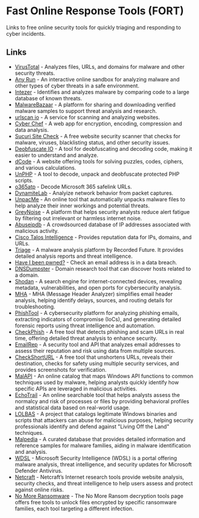 # Fast Online Response Tools (FORT)
Links to free online security tools for quickly triaging and responding to cyber incidents.

## Links

-   [VirusTotal](https://www.virustotal.com) - Analyzes files, URLs, and domains for malware and other security threats.
-   [Any Run](https://any.run/) - An interactive online sandbox for analyzing malware and other types of cyber threats in a safe environment.
-   [Intezer](https://analyze.intezer.com/scan) - Identifies and analyzes malware by comparing code to a large database of known threats.
-   [MalwareBazaar](https://bazaar.abuse.ch/) - A platform for sharing and downloading verified malware samples to support threat analysis and research.
-   [urlscan io](https://urlscan.io/) - A service for scanning and analyzing websites.
-   [Cyber Chef](https://cyberchef.org/) - A web app for encryption, encoding, compression and data analysis.
-   [Sucuri Site Check](https://sitecheck.sucuri.net/) - A free website security scanner that checks for malware, viruses, blacklisting status, and other security issues.
-   [Deobfuscate IO](https://deobfuscate.io/) - A tool for deobfuscating and decoding code, making it easier to understand and analyze.
-   [dCode](https://www.dcode.fr/en) - A website offering tools for solving puzzles, codes, ciphers, and various calculations.
-   [UnPHP](https://www.unphp.net/) - A tool to decode, unpack and deobfuscate protected PHP scripts.
-   [o365atp](https://o365atp.com/) - Decode Microsoft 365 safelink URLs.
-   [DynamiteLab](https://lab.dynamite.ai/) - Analyize network behavior from packet captures.
-   [UnpacMe](https://www.unpac.me/) - An online tool that automatically unpacks malware files to help analyze their inner workings and potential threats.
-   [GreyNoise](https://viz.greynoise.io/) - A platform that helps security analysts reduce alert fatigue by filtering out irrelevant or harmless internet noise.
-   [Abuseipdb](https://www.abuseipdb.com/) - A crowdsourced database of IP addresses associated with malicious activity.
-   [Cisco Talos Intelligence](https://talosintelligence.com/reputation_center/) - Provides reputation data for IPs, domains, and URLs.
-   [Triage](https://tria.ge/) - A malware analysis platform by Recorded Future. It provides detailed analysis reports and threat intelligence.
-   [Have I been pwned?](https://haveibeenpwned.com/) - Check an email address is in a data breach.
-   [DNSDumpster](https://dnsdumpster.com/) - Domain research tool that can discover hosts related to a domain.
-   [Shodan](https://www.shodan.io/dashboard) - A search engine for internet-connected devices, revealing metadata, vulnerabilities, and open ports for cybersecurity analysis.
-   [MHA](https://mha.azurewebsites.net/) - MHA (Message Header Analyzer) simplifies email header analysis, helping identify delays, sources, and routing details for troubleshooting.
-   [PhishTool](https://www.phishtool.com/) - A cybersecurity platform for analyzing phishing emails, extracting indicators of compromise (IoCs), and generating detailed forensic reports using threat intelligence and automation.
-   [CheckPhish](https://checkphish.bolster.ai/) - A free tool that detects phishing and scam URLs in real time, offering detailed threat analysis to enhance security.
-   [EmailRep](https://emailrep.io/) -  A security tool and API that analyzes email addresses to assess their reputation and risk using data from multiple sources.
-   [CheckShortURL](https://checkshorturl.com/) - A free tool that unshortens URLs, reveals their destination, checks for safety using multiple security services, and provides screenshots for verification.
-   [MalAPI](https://malapi.io/) - An online catalog that maps Windows API functions to common techniques used by malware, helping analysts quickly identify how specific APIs are leveraged in malicious activities.
-   [EchoTrail](https://www.echotrail.io/insights) - An online searchable tool that helps analysts assess the normalcy and risk of processes or files by providing behavioral profiles and statistical data based on real-world usage.
-   [LOLBAS](https://lolbas-project.github.io/) - A project that catalogs legitimate Windows binaries and scripts that attackers can abuse for malicious purposes, helping security professionals identify and defend against "Living Off the Land" techniques.
-   [Malpedia](https://malpedia.caad.fkie.fraunhofer.de/) - A curated database that provides detailed information and reference samples for malware families, aiding in malware identification and analysis.
-   [WDSL](https://www.microsoft.com/en-us/wdsi) - Microsoft Security Intelligence (WDSL) is a portal offering malware analysis, threat intelligence, and security updates for Microsoft Defender Antivirus.
-   [Netcraft](https://www.netcraft.com/tools/) - Netcraft’s Internet research tools provide website analysis, security checks, and threat intelligence to help users assess and protect against online risks.
- [No More Ransomware](https://www.nomoreransom.org/en/decryption-tools.html) - The No More Ransom decryption tools page offers free tools to unlock files encrypted by specific ransomware families, each tool targeting a different infection.
